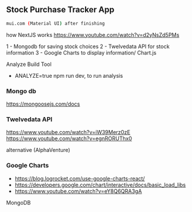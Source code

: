## Stock Purchase Tracker App

```bash
mui.com (Material UI) after finishing
```

how NextJS works
https://www.youtube.com/watch?v=d2yNsZd5PMs

1 - Mongodb for saving stock choices
2 - Twelvedata API for stock information
3 - Google Charts to display information/ Chart.js 


Analyze Build Tool
+ ANALYZE=true npm run dev, to run analysis

### Mongo db
https://mongoosejs.com/docs

### Twelvedata API
https://www.youtube.com/watch?v=iW39Merz0zE 
https://www.youtube.com/watch?v=egnRORUThx0 

alternative (AlphaVenture)

### Google Charts
- https://blog.logrocket.com/use-google-charts-react/
- https://developers.google.com/chart/interactive/docs/basic_load_libs
- https://www.youtube.com/watch?v=eY8Q6QRA3gA


MongoDB


